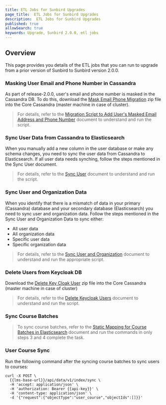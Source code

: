 ```yaml
---
title: ETL Jobs for Sunbird Upgrades
page_title:  ETL Jobs for Sunbird Upgrades
description:  ETL Jobs for Sunbird Upgrades
published: true
allowSearch: true
keywords: Upgrade, Sunbird 2.0.0, etl jobs
---
```


## Overview
This page provides you details of the ETL jobs that you can run to upgrade from a prior version of Sunbird to Sunbird version 2.0.0.

### Masking User Email and Phone Number in Cassandra

As part of release-2.0.0, user's email and phone number is masked in the Cassandra DB. To do this, download the [Mask Email Phone Migration](https://github.com/project-sunbird/sunbird-utils/blob/release-2.0.0/cassandra-migration-etl/r1.15/maskEmailPhoneMigrationBin.zip) zip file into the Core Cassandra (master machine in case of cluster).

>For details, refer to the [Migration Script to Add User's Masked Email Address and Phone Number](/developer-docs/installation/mask_user_email_phone_migration.md) document to understand and run the script.

### Sync User Data from Cassandra to Elasticsearch
When you manually add a new column in the user database or make any schema changes, you need to sync the user data from Cassandra to Elasticsearch. If all user data needs synching, follow the steps mentioned in the Sync User document. 

>For details, refer to the [Sync User](../developer-docs/installation/sync_user.md) document to understand and run the script.

### Sync User and Organization Data
When you identify that there is a mismatch of data in your primary (Cassandra) database and your secondary database (Elasticsearch) you need to sync user and organization data. Follow the steps mentioned in the Sync User and Organization Data to sync either:
- All user data
- All organization data
- Specific user data
- Specific organization data

>For details, refer to the [Sync User and Organization](/developer-docs/installation/sync_user_org.md) document to understand and run the appropriate script. 

### Delete Users from Keycloak DB

Download the [Delete Key Cloak User](https://github.com/project-sunbird/sunbird-utils/blob/release-2.0.0/cassandra-migration-etl/r1.15/DeleteKeycloakUserBin.zip) zip file into the Core Cassandra (master machine in case of cluster)

>For details, refer to the [Delete Keycloak Users](/developer-docs/installation/delete_keycloak_users.md) document to understand and run the script.


### Sync Course Batches

>To sync course batches, refer to the [Static Mapping for Course Batches in Elasticsearch](/developer-docs/server-configurations/elasticsearch_static_mapping_course_batch.md) document and run the commands in only steps 3 and 4 complete the task.


### User Course Sync

Run the following command after the syncing course batches to sync users to courses:  

    curl -X POST \
      {{lms-base-url}}/api/data/v1/index/sync \
      -H 'accept: application/json' \
      -H 'authorization: Bearer {{api-key}}' \
      -H 'content-type: application/json' \
      -d '{"request":{"objectType":"user_course","objectIds":[]}}'
